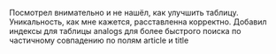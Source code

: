 Посмотрел внимательно и не нашёл, как улучшить таблицу. Уникальность,
как мне кажется, расставленна корректно. Добавил индексы для таблицы
analogs для более быстрого поиска по частичному совпадению по полям
article и title